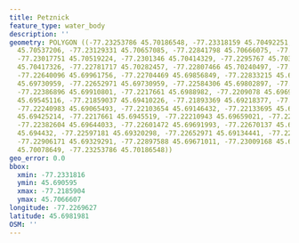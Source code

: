 ```yaml
---
title: Petznick
feature_type: water_body
description: ''
geometry: POLYGON ((-77.23253786 45.70186548, -77.23318159 45.70492251, -77.23150789
  45.70537206, -77.23129331 45.70657085, -77.22841798 45.70666075, -77.22811757 45.70558185,
  -77.23017751 45.70519224, -77.2301346 45.70414329, -77.2295767 45.70330411, -77.22867547
  45.70417326, -77.22781717 45.70282457, -77.22807466 45.70240497, -77.22605764 45.7006666,
  -77.22640096 45.69961756, -77.22704469 45.69856849, -77.22833215 45.69802897, -77.22747384
  45.69730959, -77.22652971 45.69730959, -77.22584306 45.69802897, -77.22489892 45.69799899,
  -77.22386896 45.69910801, -77.2217661 45.6988982, -77.2209078 45.69697988, -77.22056447
  45.69545116, -77.21859037 45.69410226, -77.21893369 45.69218377, -77.22052156 45.69059497,
  -77.22240983 45.69065493, -77.22103654 45.69146432, -77.22133695 45.69359267, -77.22000657
  45.69425214, -77.2217661 45.6945519, -77.22210943 45.69659021, -77.22374021 45.69754939,
  -77.22382604 45.69644033, -77.22601472 45.69691993, -77.22670137 45.69590079, -77.22597181
  45.694432, -77.22597181 45.69320298, -77.22652971 45.69134441, -77.2293192 45.69062495,
  -77.22906171 45.69329291, -77.22897588 45.69671011, -77.23009168 45.69940775, -77.2315508
  45.70078649, -77.23253786 45.70186548))
geo_error: 0.0
bbox:
  xmin: -77.2331816
  ymin: 45.690595
  xmax: -77.2185904
  ymax: 45.7066607
longitude: -77.2269627
latitude: 45.6981981
OSM: ''
---
```

